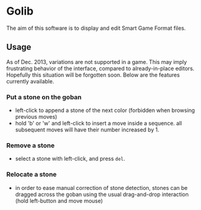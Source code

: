 
Golib
=====

The aim of this software is to display and edit Smart Game Format files.

Usage
-----
As of Dec. 2013, variations are not supported in a game. This may imply frustrating behavior of the interface, compared to already-in-place editors. Hopefully this situation will be forgotten soon. Below are the features currently available.

### Put a stone on the goban
- left-click to append a stone of the next color (forbidden when browsing previous moves)
- hold 'b' or 'w' and left-click to insert a move inside a sequence. all subsequent moves will have their number increased by 1.

### Remove a stone
- select a stone with left-click, and press `del`.

### Relocate a stone
- in order to ease manual correction of stone detection, stones can be dragged across the goban using the usual drag-and-drop interaction (hold left-button and move mouse)
